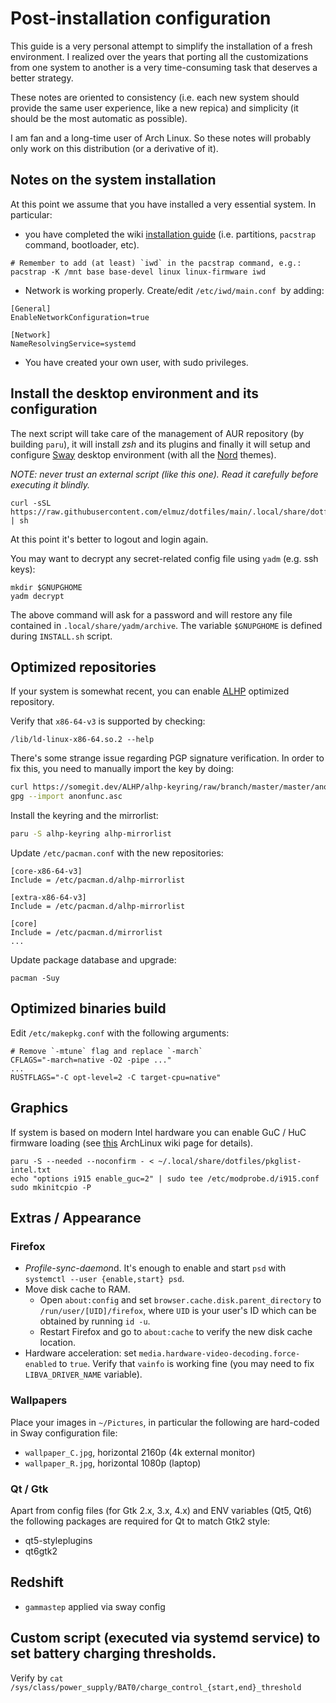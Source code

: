 # Post-installation configuration

This guide is a very personal attempt to simplify the installation of a fresh environment. I realized over the years that porting all the customizations from one system to another is a very time-consuming task that deserves a better strategy.

These notes are oriented to consistency (i.e. each new system should provide the same user experience, like a new repica) and simplicity (it should be the most automatic as possible).

I am fan and a long-time user of Arch Linux. So these notes will probably only work on this distribution (or a derivative of it).

## Notes on the system installation
At this point we assume that you have installed a very essential system. In particular:
- you have completed the wiki [installation guide](https://wiki.archlinux.org/title/Installation_guide) (i.e. partitions, `pacstrap` command, bootloader, etc).
```shell
# Remember to add (at least) `iwd` in the pacstrap command, e.g.:
pacstrap -K /mnt base base-devel linux linux-firmware iwd
```
-  Network is working properly. Create/edit `/etc/iwd/main.conf `by adding:
```shell
[General]
EnableNetworkConfiguration=true

[Network]
NameResolvingService=systemd

```
- You have created your own user, with sudo privileges.

## Install the desktop environment and its configuration
The next script will take care of the management of AUR repository (by building `paru`), it will install *zsh* and its plugins and finally it will setup and configure [Sway](https://swaywm.org/) desktop environment (with all the [Nord](https://www.nordtheme.com/docs/colors-and-palettes) themes).

_NOTE: never trust an external script (like this one). Read it carefully before executing it blindly._

```shell
curl -sSL https://raw.githubusercontent.com/elmuz/dotfiles/main/.local/share/dotfiles/INSTALL.sh | sh
```
At this point it's better to logout and login again.

You may want to decrypt any secret-related config file using `yadm` (e.g. ssh keys):
```shell
mkdir $GNUPGHOME
yadm decrypt
```
The above command will ask for a password and will restore any file contained in `.local/share/yadm/archive`.
The variable `$GNUPGHOME` is defined during `INSTALL.sh` script.

## Optimized repositories
If your system is somewhat recent, you can enable [ALHP](https://somegit.dev/ALHP/ALHP.GO) optimized repository.

Verify that `x86-64-v3` is supported by checking:

```shell
/lib/ld-linux-x86-64.so.2 --help
```

There's some strange issue regarding PGP signature verification. In order to fix this, you need to manually import the key by doing:
```bash
curl https://somegit.dev/ALHP/alhp-keyring/raw/branch/master/master/anonfunc.asc -o anonfunc.asc
gpg --import anonfunc.asc 
```

Install the keyring and the mirrorlist:

```bash
paru -S alhp-keyring alhp-mirrorlist
```

Update `/etc/pacman.conf` with the new repositories:

```editorconfig
[core-x86-64-v3]
Include = /etc/pacman.d/alhp-mirrorlist

[extra-x86-64-v3]
Include = /etc/pacman.d/alhp-mirrorlist

[core]
Include = /etc/pacman.d/mirrorlist
...
```

Update package database and upgrade:

```shell
pacman -Suy
```

## Optimized binaries build
Edit `/etc/makepkg.conf` with the following arguments:
```
# Remove `-mtune` flag and replace `-march`
CFLAGS="-march=native -O2 -pipe ..."
...
RUSTFLAGS="-C opt-level=2 -C target-cpu=native"
```



## Graphics
If system is based on modern Intel hardware you can enable GuC / HuC firmware loading (see [this](https://wiki.archlinux.org/title/Intel_graphics#Enable_GuC_/_HuC_firmware_loading) ArchLinux wiki page for details).
```commandline
paru -S --needed --noconfirm - < ~/.local/share/dotfiles/pkglist-intel.txt
echo "options i915 enable_guc=2" | sudo tee /etc/modprobe.d/i915.conf
sudo mkinitcpio -P
```

## Extras / Appearance

### Firefox
- *Profile-sync-daemon*d.  It's enough to enable and start `psd` with `systemctl --user {enable,start} psd`.
- Move disk cache to RAM.
  +  Open `about:config` and set `browser.cache.disk.parent_directory` to `/run/user/[UID]/firefox`, where `UID` is your user's ID which can be obtained by running `id -u`.
  + Restart Firefox and go to `about:cache` to verify the new disk cache location.
- Hardware acceleration: set `media.hardware-video-decoding.force-enabled` to `true`. Verify that `vainfo` is working fine (you may need to fix `LIBVA_DRIVER_NAME` variable).

### Wallpapers
Place your images in `~/Pictures`, in particular the following are hard-coded in Sway configuration file:
- `wallpaper_C.jpg`, horizontal 2160p (4k external monitor)
- `wallpaper_R.jpg`, horizontal 1080p (laptop)

### Qt / Gtk
Apart from config files (for Gtk 2.x, 3.x, 4.x) and ENV variables (Qt5, Qt6)
the following packages are required for Qt to match Gtk2 style:
- qt5-styleplugins
- qt6gtk2

## Redshift
- `gammastep` applied via sway config

## Custom script (executed via systemd service) to set battery charging thresholds.
Verify by `cat /sys/class/power_supply/BAT0/charge_control_{start,end}_threshold`
